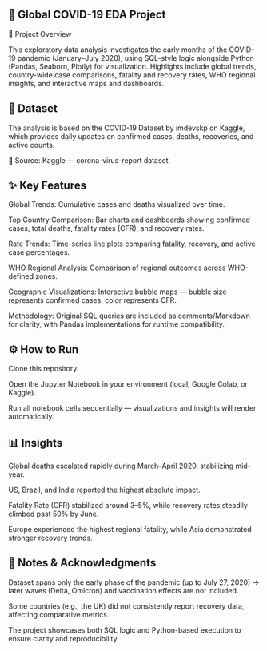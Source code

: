 ## 🦠 Global COVID-19 EDA Project
📌 Project Overview

This exploratory data analysis investigates the early months of the COVID-19 pandemic (January–July 2020), using SQL-style logic alongside Python (Pandas, Seaborn, Plotly) for visualization.
Highlights include global trends, country-wide case comparisons, fatality and recovery rates, WHO regional insights, and interactive maps and dashboards.

## 📂 Dataset

The analysis is based on the COVID-19 Dataset by imdevskp on Kaggle, which provides daily updates on confirmed cases, deaths, recoveries, and active counts.

🔗 Source: Kaggle — corona-virus-report dataset

## ✨ Key Features

Global Trends: Cumulative cases and deaths visualized over time.

Top Country Comparison: Bar charts and dashboards showing confirmed cases, total deaths, fatality rates (CFR), and recovery rates.

Rate Trends: Time-series line plots comparing fatality, recovery, and active case percentages.

WHO Regional Analysis: Comparison of regional outcomes across WHO-defined zones.

Geographic Visualizations: Interactive bubble maps — bubble size represents confirmed cases, color represents CFR.

Methodology: Original SQL queries are included as comments/Markdown for clarity, with Pandas implementations for runtime compatibility.

## ⚙️ How to Run

Clone this repository.

Open the Jupyter Notebook in your environment (local, Google Colab, or Kaggle).

Run all notebook cells sequentially — visualizations and insights will render automatically.

## 📊 Insights

Global deaths escalated rapidly during March–April 2020, stabilizing mid-year.

US, Brazil, and India reported the highest absolute impact.

Fatality Rate (CFR) stabilized around 3–5%, while recovery rates steadily climbed past 50% by June.

Europe experienced the highest regional fatality, while Asia demonstrated stronger recovery trends.

## 📝 Notes & Acknowledgments

Dataset spans only the early phase of the pandemic (up to July 27, 2020) → later waves (Delta, Omicron) and vaccination effects are not included.

Some countries (e.g., the UK) did not consistently report recovery data, affecting comparative metrics.

The project showcases both SQL logic and Python-based execution to ensure clarity and reproducibility.
